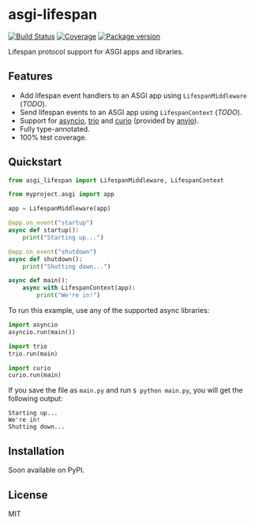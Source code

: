 # asgi-lifespan

[![Build Status](https://travis-ci.com/florimondmanca/asgi-lifespan.svg?branch=master)](https://travis-ci.com/florimondmanca/asgi-lifespan)
[![Coverage](https://codecov.io/gh/florimondmanca/asgi-lifespan/branch/master/graph/badge.svg)](https://codecov.io/gh/florimondmanca/asgi-lifespan)
[![Package version](https://badge.fury.io/py/asgi-lifespan.svg)](https://pypi.org/project/asgi-lifespan)

Lifespan protocol support for ASGI apps and libraries.

## Features

- Add lifespan event handlers to an ASGI app using `LifespanMiddleware` (_TODO_).
- Send lifespan events to an ASGI app using `LifespanContext` (_TODO_).
- Support for [asyncio], [trio] and [curio] (provided by [anyio]).
- Fully type-annotated.
- 100% test coverage.

[asyncio]: https://docs.python.org/3/library/asyncio
[trio]: https://anyio.readthedocs.io/en/latest/
[curio]: https://anyio.readthedocs.io/en/latest/
[anyio]: https://anyio.readthedocs.io

## Quickstart

```python
from asgi_lifespan import LifespanMiddleware, LifespanContext

from myproject.asgi import app

app = LifespanMiddleware(app)

@app.on_event("startup")
async def startup():
    print("Starting up...")

@app.on_event("shutdown")
async def shutdown():
    print("Shutting down...")

async def main():
    async with LifespanContext(app):
        print("We're in!")
```

To run this example, use any of the supported async libraries:

```python
import asyncio
asyncio.run(main())

import trio
trio.run(main)

import curio
curio.run(main)
```

If you save the file as `main.py` and run `$ python main.py`, you will get the following output:

```console
Starting up...
We're in!
Shutting down...
```

## Installation

Soon available on PyPI.

## License

MIT
